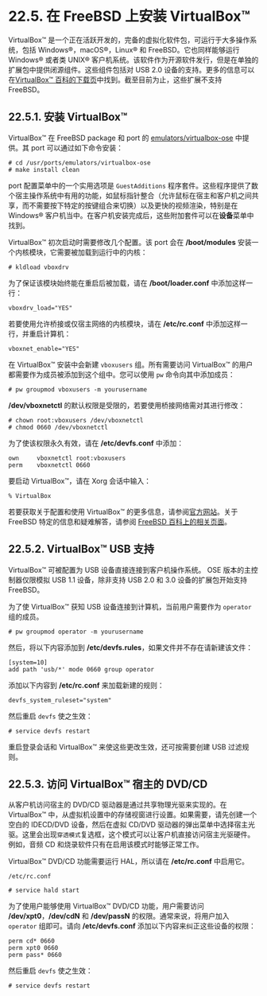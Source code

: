 # 22.5. 在 FreeBSD 上安装 VirtualBox™

VirtualBox™ 是一个正在活跃开发的，完备的虚拟化软件包，可运行于大多操作系统，包括 Windows®，macOS®，Linux® 和 FreeBSD。它也同样能够运行 Windows® 或者类 UNIX® 客户机系统。该软件作为开源软件发行，但是在单独的扩展包中提供闭源组件。这些组件包括对 USB 2.0 设备的支持。更多的信息可以在[VirtualBox™ 百科的下载页](http://www.virtualbox.org/wiki/Downloads)中找到。截至目前为止，这些扩展不支持 FreeBSD。

## 22.5.1. 安装 VirtualBox™

VirtualBox™ 在 FreeBSD package 和 port 的 [emulators/virtualbox-ose](https://cgit.freebsd.org/ports/tree/emulators/virtualbox-ose/pkg-descr) 中提供。其 port 可以通过如下命令安装：

```
# cd /usr/ports/emulators/virtualbox-ose
# make install clean
```

port 配置菜单中的一个实用选项是 `GuestAdditions` 程序套件。这些程序提供了数个宿主操作系统中有用的功能，如鼠标指针整合（允许鼠标在宿主和客户机之间共享，而不需要按下特定的按键组合来切换）以及更快的视频渲染，特别是在 Windows® 客户机当中。在客户机安装完成后，这些附加套件可以在**设备**菜单中找到。

VirtualBox™ 初次启动时需要修改几个配置。该 port 会在 **/boot/modules** 安装一个内核模块，它需要被加载到运行中的内核：

```
# kldload vboxdrv
```

为了保证该模块始终能在重启后被加载，请在 **/boot/loader.conf** 中添加这样一行：

```
vboxdrv_load="YES"
```

若要使用允许桥接或仅宿主网络的内核模块，请在 **/etc/rc.conf** 中添加这样一行，并重启计算机：

```
vboxnet_enable="YES"
```

在 VirtualBox™ 安装中会新建 `vboxusers` 组。所有需要访问 VirtualBox™ 的用户都需要作为成员被添加到这个组中。您可以使用 `pw` 命令向其中添加成员：

```
# pw groupmod vboxusers -m yourusername
```

**/dev/vboxnetctl** 的默认权限是受限的，若要使用桥接网络需对其进行修改：

```
# chown root:vboxusers /dev/vboxnetctl
# chmod 0660 /dev/vboxnetctl
```

为了使该权限永久有效，请在 **/etc/devfs.conf** 中添加：

```
own     vboxnetctl root:vboxusers
perm    vboxnetctl 0660
```

要启动 VirtualBox™，请在 Xorg 会话中输入：

```
% VirtualBox
```

若要获取关于配置和使用 VirtualBox™ 的更多信息，请参阅[官方网站](http://www.virtualbox.org/)。关于 FreeBSD 特定的信息和疑难解答，请参阅 [FreeBSD 百科上的相关页面](http://wiki.freebsd.org/VirtualBox)。

## 22.5.2. VirtualBox™ USB 支持

VirtualBox™ 可被配置为 USB 设备直接连接到客户机操作系统。 OSE 版本的主控制器仅限模拟 USB 1.1 设备，除非支持 USB 2.0 和 3.0 设备的扩展包开始支持 FreeBSD。

为了使 VirtualBox™ 获知 USB 设备连接到计算机，当前用户需要作为 `operator` 组的成员。

```
# pw groupmod operator -m yourusername
```

然后，将以下内容添加到 **/etc/devfs.rules**，如果文件并不存在请新建该文件：

```
[system=10]
add path 'usb/*' mode 0660 group operator
```

添加以下内容到 **/etc/rc.conf** 来加载新建的规则：

```
devfs_system_ruleset="system"
```

然后重启 `devfs` 使之生效：

```
# service devfs restart
```

重启登录会话和 VirtualBox™ 来使这些更改生效，还可按需要创建 USB 过滤规则。

## 22.5.3. 访问 VirtualBox™ 宿主的 DVD/CD

从客户机访问宿主的 DVD/CD 驱动器是通过共享物理光驱来实现的。在 VirtualBox™ 中，从虚拟机设置中的存储视窗进行设置。如果需要，请先创建一个空白的 IDECD/DVD 设备，然后在虚拟 CD/DVD 驱动器的弹出菜单中选择宿主光驱。这里会出现`穿透模式`复选框，这个模式可以让客户机直接访问宿主光驱硬件。例如，音频 CD 和烧录软件只有在启用该模式时能够正常工作。

VirtualBox™ DVD/CD 功能需要运行 HAL，所以请在 **/etc/rc.conf** 中启用它。

```
/etc/rc.conf
```

```
# service hald start
```

为了使用户能够使用 VirtualBox™ DVD/CD 功能，用户需要访问 **/dev/xpt0**，**/dev/cdN** 和 **/dev/passN** 的权限。通常来说，将用户加入 `operator` 组即可。请向 **/etc/devfs.conf** 添加以下内容来纠正这些设备的权限：

```
perm cd* 0660
perm xpt0 0660
perm pass* 0660
```

然后重启 `devfs` 使之生效：

```
# service devfs restart
```
